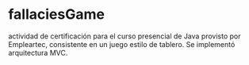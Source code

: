 # fallaciesGame

actividad de certificación para el curso presencial de Java provisto por Empleartec, consistente en un juego estilo de tablero. Se implementó arquitectura MVC.  
